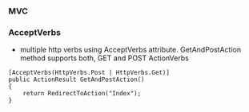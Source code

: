 ### MVC

### AcceptVerbs
- multiple http verbs using AcceptVerbs attribute. GetAndPostAction method supports both, GET and POST ActionVerbs
```
[AcceptVerbs(HttpVerbs.Post | HttpVerbs.Get)]
public ActionResult GetAndPostAction()
{
    return RedirectToAction("Index");
}
```
